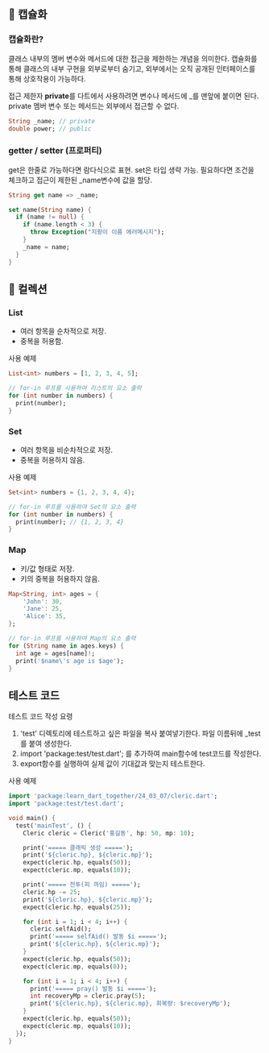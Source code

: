 ## 📌 캡슐화

### 캡슐화란?

클래스 내부의 멤버 변수와 메서드에 대한 접근을 제한하는 개념을 의미한다. 캡슐화를 통해 클래스의 내부 구현을 외부로부터 숨기고, 외부에서는 오직 공개된 인터페이스를 통해 상호작용이 가능하다.

접근 제한자 **private**를 다트에서 사용하려면 변수나 메서드에 _를 맨앞에 붙이면 된다. private 멤버 변수 또는 메서드는 외부에서 접근할 수 없다.

``` dart
String _name; // private
double power; // public
```

### getter / setter (프로퍼티)

get은 한줄로 가능하다면 람다식으로 표현.
set은 타입 생략 가능. 필요하다면 조건을 체크하고 접근이 제한된 _name변수에 값을 할당.

``` dart
String get name => _name;

set name(String name) {
  if (name != null) {
    if (name.length < 3) {
      throw Exception("지팡이 이름 에러메시지");
    }
    _name = name;
  }
}
```

## 📌 컬렉션

### List
+ 여러 항목을 순차적으로 저장.
+ 중복을 허용함.

사용 예제
``` dart
List<int> numbers = [1, 2, 3, 4, 5];

// for-in 루프를 사용하여 리스트의 요소 출력
for (int number in numbers) {
  print(number);
}
```

### Set
+ 여러 항목을 비순차적으로 저장.
+ 중복을 허용하지 않음.

사용 예제
```dart
Set<int> numbers = {1, 2, 3, 4, 4};

// for-in 루프를 사용하여 Set의 요소 출력
for (int number in numbers) {
  print(number); // {1, 2, 3, 4}
}
```

### Map
+ 키/값 형태로 저장.
+ 키의 중복을 허용하지 않음.

```dart
Map<String, int> ages = {
    'John': 30,
    'Jane': 25,
    'Alice': 35,
};

// for-in 루프를 사용하여 Map의 요소 출력
for (String name in ages.keys) {
  int age = ages[name]!;
  print('$name\'s age is $age');
}
```

## 테스트 코드
테스트 코드 작성 요령

1. 'test' 디렉토리에 테스트하고 싶은 파일을 복사 붙여넣기한다. 파일 이름뒤에 _test를 붙여 생성한다.
2. import 'package:test/test.dart'; 를 추가하여 main함수에 test코드를 작성한다.
3. export함수를 실행하여 실제 값이 기대값과 맞는지 테스트한다.

사용 예제
```dart
import 'package:learn_dart_together/24_03_07/cleric.dart';
import 'package:test/test.dart';

void main() {
  test('mainTest', () {
    Cleric cleric = Cleric('홍길동', hp: 50, mp: 10);

    print('===== 클래릭 생성 =====');
    print('${cleric.hp}, ${cleric.mp}');
    expect(cleric.hp, equals(50));
    expect(cleric.mp, equals(10));

    print('===== 전투(피 까임) =====');
    cleric.hp -= 25;
    print('${cleric.hp}, ${cleric.mp}');
    expect(cleric.hp, equals(25));

    for (int i = 1; i < 4; i++) {
      cleric.selfAid();
      print('===== selfAid() 발동 $i =====');
      print('${cleric.hp}, ${cleric.mp}');
    }
    expect(cleric.hp, equals(50));
    expect(cleric.mp, equals(0));

    for (int i = 1; i < 4; i++) {
      print('===== pray() 발동 $i =====');
      int recoveryMp = cleric.pray(5);
      print('${cleric.hp}, ${cleric.mp}, 회복량: $recoveryMp');
    }
    expect(cleric.hp, equals(50));
    expect(cleric.mp, equals(10));
  });
}
```
